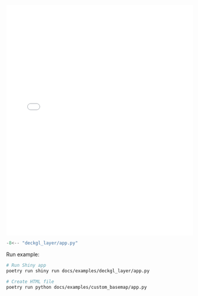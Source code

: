 <!-- <a href="app.html" target="_blank">See example in action</a> -->

<iframe src="app.html" height="620px", width="100%" style="border:none;"></iframe>

```python
-8<-- "deckgl_layer/app.py"
```

Run example:

``` bash
# Run Shiny app
poetry run shiny run docs/examples/deckgl_layer/app.py

# Create HTML file
poetry run python docs/examples/custom_basemap/app.py
```

